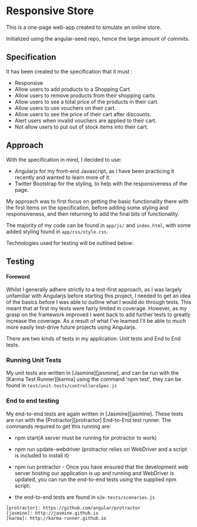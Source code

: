 # Responsive Store

This is a one-page web-app created to simulate an online store.

Initialized using the angular-seed repo, hence the large amount of commits.

## Specification

It has been created to the specification that it must :

* Responsive
* Allow users to add products to a Shopping Cart
* Allow users to remove products from their shopping carts
* Allow users to see a total price of the products in their cart.
* Allow users to use vouchers on their cart.
* Allow users to see the price of their cart after discounts.
* Alert users when invalid vouchers are applied to their cart.
* Not allow users to put out of stock items into their cart.

## Approach

With the specification in mind, I decided to use: 

* Angularjs for my front-end Javascript, as I have been practicing it recently and wanted to learn more of it.
* Twitter Bootstrap for the styling, to help with the responsiveness of the page.

My approach was to first focus on getting the basic functionality there with the first items on the specification, before adding some styling and responsiveness, and then returning to add the final bits of functionality.

The majority of my code can be found in `app/js/` and `index.html`, with some added styling found in `app/css/style.css`. 


Technologies used for testing will be outlined below:

## Testing

#### Foreword
Whilst I generally adhere strictly to a test-first approach, as I was largely unfamiliar with Angularjs before starting this project, I needed to get an idea of the basics before I was able to outline what I would do through tests. This meant that at first my tests were fairly limited in coverage. However, as my grasp on the framework improved I went back to add further tests to greatly increase the coverage. As a result of what I've learned I'll be able to much more easily test-drive future projects using Angularjs.

There are two kinds of tests in my application: Unit tests and End to End tests.

### Running Unit Tests

My unit tests are written in [Jasmine][jasmine], and can be run with the [Karma
Test Runner][karma] using the command 'npm test', they can be found in `test/unit-tests/controllersSpec.js`



### End to end testing

My end-to-end tests are again written in [Jasmine][jasmine]. These tests
are run with the [Protractor][protractor] End-to-End test runner. The commands
required to get this running are:

* npm start(A server must be running for protractor to work)
* npm run update-webdriver (protractor relies on WebDriver and a script is
included to install it)
* npm run protractor - Once you have ensured that the development web server hosting our application is up and running
and WebDriver is updated, you can run the end-to-end tests using the supplied npm script:



* the end-to-end tests are found in `e2e-tests/scenarios.js`
```
[protractor]: https://github.com/angular/protractor
[jasmine]: http://jasmine.github.io
[karma]: http://karma-runner.github.io
